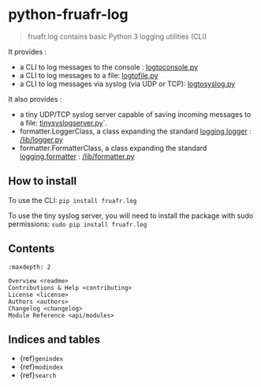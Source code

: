 
# python-fruafr-log
> fruafr.log contains basic Python 3 logging utilities (CLI)

It provides :
- a CLI to log messages to the console : [logtoconsole.py]
- a CLI to log messages to a file: [logtofile.py]
- a CLI to log messages via syslog (via UDP or TCP): [logtosyslog.py]

It also provides :
- a tiny UDP/TCP syslog server capable of saving incoming messages to a file: [tinysyslogserver.py]`.
- formatter.LoggerClass, a class expanding the standard [logging.logger] : [/lib/logger.py]
- formatter.FormatterClass, a class expanding the standard [logging.formatter] : [/lib/formatter.py]

## How to install

To use the CLI:
`pip install fruafr.log`

To use the tiny syslog server, you will need to install the package with sudo permissions:
`sudo pip install fruafr.log`

## Contents

```{toctree}
:maxdepth: 2

Overview <readme>
Contributions & Help <contributing>
License <license>
Authors <authors>
Changelog <changelog>
Module Reference <api/modules>
```

## Indices and tables

* {ref}`genindex`
* {ref}`modindex`
* {ref}`search`

[Sphinx]: http://www.sphinx-doc.org/
[Markdown]: https://daringfireball.net/projects/markdown/
<!-- [reStructuredText]: http://www.sphinx-doc.org/en/master/usage/restructuredtext/basics.html -->
[MyST]: https://myst-parser.readthedocs.io/en/latest/
[logtoconsole.py]: https://github.com/fruafr/python-fruafr-log/blob/main/src/fruafr/log/logtoconsole.py
[logtofile.py]: https://github.com/fruafr/python-fruafr-log/blob/main/src/fruafr/log/logtofile.py
[logtosyslog.py]: https://github.com/fruafr/python-fruafr-log/blob/main/src/fruafr/log/logtosyslog.py
[tinysyslogserver.py]: https://github.com/fruafr/python-fruafr-log/blob/main/src/fruafr/log/tinysyslogserver.py
[logging.logger]: https://docs.python.org/3/library/logging.html#logger-objects
[/lib/logger.py]: https://github.com/fruafr/python-fruafr-log/blob/main/src/fruafr/log/lib/logger.py
[logging.formatter]: https://docs.python.org/3/library/logging.html#formatter-objects
[/lib/formatter.py]: https://github.com/fruafr/python-fruafr-log/blob/main/src/fruafr/log/lib/formatter.py
